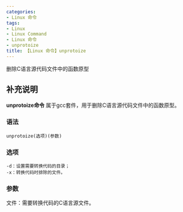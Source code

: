 ```yaml
---
categories:
- Linux 命令
tags:
- Linux
- Linux Command
- Linux 命令
- unprotoize
title: 【Linux 命令】unprotoize
---
```


删除C语言源代码文件中的函数原型

## 补充说明

**unprotoize命令** 属于gcc套件，用于删除C语言源代码文件中的函数原型。

###  语法

```shell
unprotoize(选项)(参数)
```

###  选项

```shell
-d：设置需要转换代码的目录；
-x：转换代码时排除的文件。
```

###  参数

文件：需要转换代码的C语言源文件。


<!-- Linux命令行搜索引擎：https://jaywcjlove.github.io/linux-command/ -->